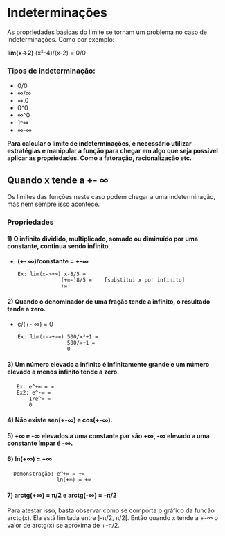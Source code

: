 # Indeterminações

As propriedades básicas do limite se tornam um problema no caso de indeterminações. Como por exemplo:

**lim(x->2)** (x²-4)/(x-2) = 0/0

### Tipos de indeterminação:

- 0/0
- ∞/∞
- ∞.0
- 0^0
- ∞^0 
- 1^∞
- ∞-∞

**Para calcular o limite de indeterminações, é necessário utilizar estratégias e manipular a função para chegar em algo que seja possível aplicar as propriedades.
Como a fatoração, racionalização etc.**

## Quando x tende a +- ∞

Os limites das funções neste caso podem chegar a uma indeterminação, mas nem sempre isso acontece. 

### Propriedades 

#### 1) O infinito dividido, multiplicado, somado ou diminuído por uma constante, continua sendo infinito.

- **(+- ∞)/constante = +-∞**

      Ex: lim(x->+∞) x-8/5 = 
                    (+∞-)8/5 =    [substitui x por infinito]
                    +∞
                    
#### 2) Quando o denominador de uma fração tende a infinito, o resultado tende a zero. 

- c/(+- ∞) = 0

      Ex: lim(x->+-∞) 500/x³+1 = 
                      500/∞+1 = 
                      0
                      
#### 3) Um número elevado a infinito é infinitamente grande e um número elevado a menos infinito tende a zero. 

       Ex: e^+∞ = ∞ 
       Ex2: e^-∞ =
           1/e^∞ =
           0
             
#### 4) Não existe sen(+-∞) e cos(+-∞). 

#### 5) +∞ e -∞ elevados a uma constante par são +∞, -∞ elevado a uma constante ímpar é -∞.

#### 6) ln(+∞) = +∞ 

      Demonstração: e^+∞ = +∞ 
                    ln(+∞) = +∞ 
                    
#### 7) arctg(+∞) = π/2 e arctg(-∞) = -π/2

Para atestar isso, basta observar como se comporta o gráfico da função arctg(x). Ela está limitada entre ]-π/2, π/2[.
Então quando x tende a +-∞ o valor de arctg(x) se aproxima de +-π/2.
